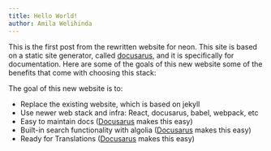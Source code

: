 ```yaml
---
title: Hello World!
author: Amila Welihinda
---
```


This is the first post from the rewritten website for neon. This site is based on a static site generator, called [docusarus](https://docusaurus.io/), and it is specifically for documentation. Here are some of the goals of this new website some of the benefits that come with choosing this stack:

The goal of this new website is to:

- Replace the existing website, which is based on jekyll
- Use newer web stack and infra: React, docusarus, babel, webpack, etc
- Easy to maintain docs ([Docusarus](https://docusaurus.io/) makes this easy)
- Built-in search functionality with algolia ([Docusarus](https://docusaurus.io/) makes this easy)
- Ready for Translations ([Docusarus](https://docusaurus.io/) makes this easy)
